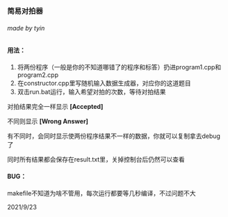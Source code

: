 ### 简易对拍器

###### made by tyin

#### 用法：

1. 将两份程序（一般是你的不知道哪错了的程序和标答）扔进program1.cpp和program2.cpp
2. 在constructor.cpp里写随机输入数据生成器，对应你的这道题目
3. 双击run.bat运行，输入希望对拍的次数，等待对拍结果

对拍结果完全一样显示 **[Accepted]**

不同则显示 **[Wrong Answer]**

有不同时，会同时显示使两份程序结果不一样的数据，你就可以复制拿去debug了

同时所有结果都会保存在result.txt里，关掉控制台后仍然可以查看



#### BUG：

makefile不知道为啥不管用，每次运行都要等几秒编译，不过问题不大

2021/9/23